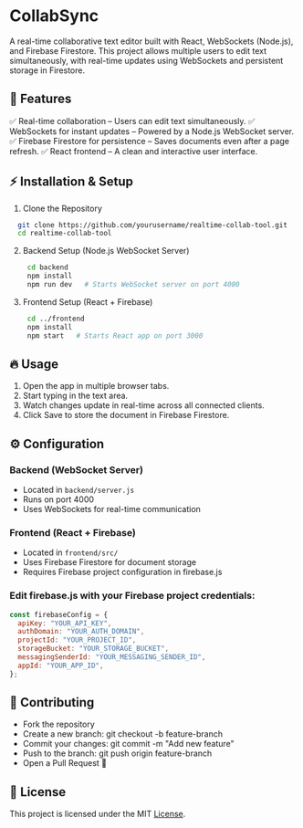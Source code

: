 # CollabSync

A real-time collaborative text editor built with React, WebSockets (Node.js), and Firebase Firestore. This project allows multiple users to edit text simultaneously, with real-time updates using WebSockets and persistent storage in Firestore.

## 🚀 Features
✅ Real-time collaboration – Users can edit text simultaneously.
✅ WebSockets for instant updates – Powered by a Node.js WebSocket server.
✅ Firebase Firestore for persistence – Saves documents even after a page refresh.
✅ React frontend – A clean and interactive user interface.

## ⚡ Installation & Setup
1.  Clone the Repository
  ```sh
    git clone https://github.com/yourusername/realtime-collab-tool.git
    cd realtime-collab-tool
  ```
2. Backend Setup (Node.js WebSocket Server)
   ```sh
    cd backend
    npm install
    npm run dev   # Starts WebSocket server on port 4000
   ```
3. Frontend Setup (React + Firebase)
   ```sh
    cd ../frontend
    npm install
    npm start   # Starts React app on port 3000
   ```
## 🔥 Usage
1. Open the app in multiple browser tabs.
2. Start typing in the text area.
3. Watch changes update in real-time across all connected clients.
4. Click Save to store the document in Firebase Firestore.

## ⚙ Configuration
### Backend (WebSocket Server)
- Located in ```backend/server.js```
- Runs on port 4000
- Uses WebSockets for real-time communication
### Frontend (React + Firebase)
- Located in ```frontend/src/```
- Uses Firebase Firestore for document storage
- Requires Firebase project configuration in firebase.js
### Edit firebase.js with your Firebase project credentials:
```js
const firebaseConfig = {
  apiKey: "YOUR_API_KEY",
  authDomain: "YOUR_AUTH_DOMAIN",
  projectId: "YOUR_PROJECT_ID",
  storageBucket: "YOUR_STORAGE_BUCKET",
  messagingSenderId: "YOUR_MESSAGING_SENDER_ID",
  appId: "YOUR_APP_ID",
};
```
## 👥 Contributing
- Fork the repository
- Create a new branch: git checkout -b feature-branch
- Commit your changes: git commit -m "Add new feature"
- Push to the branch: git push origin feature-branch
- Open a Pull Request 🚀

## 📜 License
This project is licensed under the MIT [License](LICENSE).
